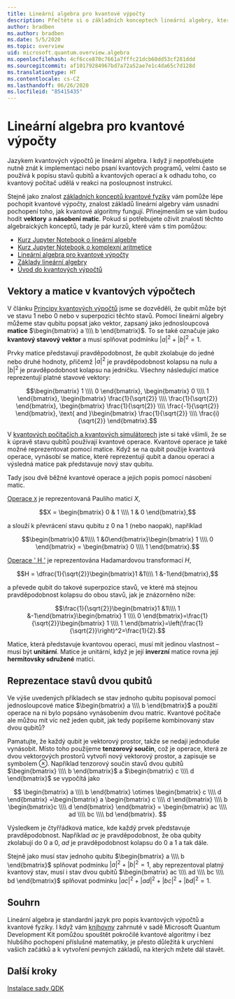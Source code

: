 ```yaml
---
title: Lineární algebra pro kvantové výpočty
description: Přečtěte si o základních konceptech lineární algebry, které jsou potřeba pro pochopení kvantových výpočtů
author: bradben
ms.author: bradben
ms.date: 5/5/2020
ms.topic: overview
uid: microsoft.quantum.overview.algebra
ms.openlocfilehash: 4cf6cce870c7661a7fffc21dcb60dd53cf281ddd
ms.sourcegitcommit: af10179284967bd7a72a52ae7e1c4da65c7d128d
ms.translationtype: HT
ms.contentlocale: cs-CZ
ms.lasthandoff: 06/26/2020
ms.locfileid: "85415435"
---
```

# <a name="linear-algebra-for-quantum-computing"></a>Lineární algebra pro kvantové výpočty

Jazykem kvantových výpočtů je lineární algebra. I když ji nepotřebujete nutně znát k implementaci nebo psaní kvantových programů, velmi často se používá k popisu stavů qubitů a kvantových operací a k odhadu toho, co kvantový počítač udělá v reakci na posloupnost instrukcí.

Stejně jako znalost [základních konceptů kvantové fyziky](xref:microsoft.quantum.overview.understanding) vám pomůže lépe pochopit kvantové výpočty, znalost základů lineární algebry vám usnadní pochopení toho, jak kvantové algoritmy fungují. Přinejmenším se vám budou hodit **vektory** a **násobení matic**. Pokud si potřebujete oživit znalosti těchto algebraických konceptů, tady je pár kurzů, které vám s tím pomůžou:

- [Kurz Jupyter Notebook o lineární algebře](https://github.com/microsoft/QuantumKatas/tree/master/tutorials/LinearAlgebra)
- [Kurz Jupyter Notebook o komplexní aritmetice](https://github.com/microsoft/QuantumKatas/tree/master/tutorials/ComplexArithmetic)
- [Lineární algebra pro kvantové výpočty](https://cds.cern.ch/record/1522001/files/978-1-4614-6336-8_BookBackMatter.pdf)
- [Základy lineární algebry](https://www.math.ubc.ca/~carrell/NB.pdf)
- [Úvod do kvantových výpočtů](https://www.codeproject.com/Articles/5155638/Quantum-Computation-Primer-Part-1#exploring-quantum-superposition)

## <a name="vectors-and-matrices-in-quantum-computing"></a>Vektory a matice v kvantových výpočtech

V článku [Principy kvantových výpočtů](xref:microsoft.quantum.overview.understanding) jsme se dozvěděli, že qubit může být ve stavu 1 nebo 0 nebo v superpozici těchto stavů. Pomocí lineární algebry můžeme stav qubitu popsat jako vektor, zapsaný jako jednosloupcová **matice** $\begin{bmatrix} a \\\\  b \end{bmatrix}$. To se také označuje jako **kvantový stavový vektor** a musí splňovat podmínku $|a|^2 + |b|^2 = 1$.  

Prvky matice představují pravděpodobnost, že qubit zkolabuje do jedné nebo druhé hodnoty, přičemž $|a|^2$ je pravděpodobnost kolapsu na nulu a $|b|^2$ je pravděpodobnost kolapsu na jedničku. Všechny následující matice reprezentují platné stavové vektory:

$$\begin{bmatrix} 1 \\\\  0 \end{bmatrix}, \begin{bmatrix} 0 \\\\  1 \end{bmatrix}, \begin{bmatrix} \frac{1}{\sqrt{2}} \\\\  \frac{1}{\sqrt{2}} \end{bmatrix}, \begin{bmatrix} \frac{1}{\sqrt{2}} \\\\  \frac{-1}{\sqrt{2}} \end{bmatrix}, \text{ and }\begin{bmatrix} \frac{1}{\sqrt{2}} \\\\  \frac{i}{\sqrt{2}} \end{bmatrix}.$$

V [kvantových počítačích a kvantových simulátorech](xref:microsoft.quantum.overview.simulators) jste si také všimli, že se k úpravě stavu qubitů používají kvantové operace.  Kvantové operace je také možné reprezentovat pomocí matice. Když se na qubit použije kvantová operace, vynásobí se matice, které reprezentují qubit a danou operaci a výsledná matice pak představuje nový stav qubitu.  

Tady jsou dvě běžné kvantové operace a jejich popis pomocí násobení matic.


[Operace `X`](xref:microsoft.quantum.intrinsic.x) je reprezentovaná Pauliho maticí $X$,

$$X = \begin{bmatrix} 0 & 1 \\\\ 1 & 0 \end{bmatrix},$$
    
a slouží k převrácení stavu qubitu z 0 na 1 (nebo naopak), například

$$\begin{bmatrix}0 &1\\\\ 1 &0\end{bmatrix}\begin{bmatrix} 1 \\\\  0 \end{bmatrix} = \begin{bmatrix} 0 \\\\  1 \end{bmatrix}.$$

[Operace ' H '](xref:microsoft.quantum.intrinsic.h) je reprezentována Hadamardovou transformací $H$,

$$H = \dfrac{1}{\sqrt{2}}\begin{bmatrix}1 &1\\\\ 1 &-1\end{bmatrix},$$

 a převede qubit do takové superpozice stavů, ve které má stejnou pravděpodobnost kolapsu do obou stavů, jak je znázorněno níže:

$$\frac{1}{\sqrt{2}}\begin{bmatrix}1 &1\\\\ 1 &-1\end{bmatrix}\begin{bmatrix} 1 \\\\  0 \end{bmatrix}=\frac{1}{\sqrt{2}}\begin{bmatrix} 1 \\\\  1 \end{bmatrix}=\left(\frac{1}{\sqrt{2}}\right)^2=\frac{1}{2}.$$

Matice, která představuje kvantovou operaci, musí mít jedinou vlastnost – musí být **unitární**. Matice je unitární, když je její **inverzní** matice rovna její **hermitovsky sdružené** matici.

## <a name="representing-two-qubit-states"></a>Reprezentace stavů dvou qubitů

Ve výše uvedených příkladech se stav jednoho qubitu popisoval pomocí jednosloupcové matice $\begin{bmatrix} a \\\\ b \end{bmatrix}$ a použití operace na ni bylo popsáno vynásobením dvou matric. Kvantové počítače ale můžou mít víc než jeden qubit, jak tedy popíšeme kombinovaný stav dvou qubitů? 

Pamatujte, že každý qubit je vektorový prostor, takže se nedají jednoduše vynásobit. Místo toho použijeme **tenzorový součin**, což je operace, která ze dvou vektorových prostorů vytvoří nový vektorový prostor, a zapisuje se symbolem $\otimes$. Například tenzorový součin stavů dvou qubitů $\begin{bmatrix} \\\\ b \end{bmatrix}$ a $\begin{bmatrix} c \\\\ d \end{bmatrix}$ se vypočítá jako

$$ \begin{bmatrix} a \\\\  b \end{bmatrix} \otimes \begin{bmatrix} c \\\\  d \end{bmatrix} =\begin{bmatrix} a \begin{bmatrix} c \\\\  d \end{bmatrix} \\\\ b \begin{bmatrix}c \\\\  d \end{bmatrix} \end{bmatrix} = \begin{bmatrix} ac \\\\  ad \\\\  bc \\\\  bd \end{bmatrix}. $$

Výsledkem je čtyřřádková matice, kde každý prvek představuje pravděpodobnost. Například $ac$ je pravděpodobnost, že oba qubity zkolabují do 0 a 0, $ad$ je pravděpodobnost kolapsu do 0 a 1 a tak dále. 

Stejně jako musí stav jednoho qubitu $\begin{bmatrix} a \\\\  b \end{bmatrix}$ splňovat podmínku $|a|^2 + |b|^2 = 1$, aby reprezentoval platný kvantový stav, musí i stav dvou qubitů $\begin{bmatrix} ac \\\\  ad \\\\  bc \\\\  bd \end{bmatrix}$ splňovat podmínku $|ac|^2 + |ad|^2 + |bc|^2+ |bd|^2 = 1$.

## <a name="summary"></a>Souhrn

Lineární algebra je standardní jazyk pro popis kvantových výpočtů a kvantové fyziky. I když vám [knihovny](xref:microsoft.quantum.libraries) zahrnuté v sadě Microsoft Quantum Development Kit pomůžou spouštět pokročilé kvantové algoritmy i bez hlubšího pochopení příslušné matematiky, je přesto důležitá k urychlení vašich začátků a k vytvoření pevných základů, na kterých mžete dál stavět.

## <a name="next-steps"></a>Další kroky

[Instalace sady QDK](xref:microsoft.quantum.install)
